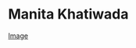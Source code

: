 Manita Khatiwada
==============
[Image](https://raw.githubusercontent.com/ManitaKhatiwada/ManitaKhatiwada.github.io/master/photo.jpg)
